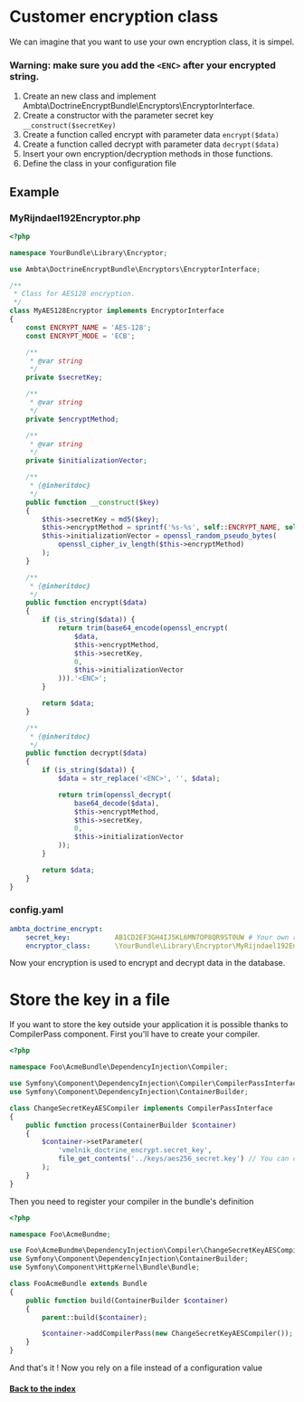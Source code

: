 # Customer encryption class

We can imagine that you want to use your own encryption class, it is simpel.

### Warning: make sure you add the `<ENC>` after your encrypted string.

1. Create an new class and implement Ambta\DoctrineEncryptBundle\Encryptors\EncryptorInterface.
2. Create a constructor with the parameter secret key `__construct($secretKey)`
3. Create a function called encrypt with parameter data `encrypt($data)`
4. Create a function called decrypt with parameter data `decrypt($data)`
5. Insert your own encryption/decryption methods in those functions.
6. Define the class in your configuration file

## Example

### MyRijndael192Encryptor.php

``` php
<?php

namespace YourBundle\Library\Encryptor;

use Ambta\DoctrineEncryptBundle\Encryptors\EncryptorInterface;

/**
 * Class for AES128 encryption.
 */
class MyAES128Encryptor implements EncryptorInterface
{
    const ENCRYPT_NAME = 'AES-128';
    const ENCRYPT_MODE = 'ECB';

    /**
     * @var string
     */
    private $secretKey;

    /**
     * @var string
     */
    private $encryptMethod;

    /**
     * @var string
     */
    private $initializationVector;

    /**
     * {@inheritdoc}
     */
    public function __construct($key)
    {
        $this->secretKey = md5($key);
        $this->encryptMethod = sprintf('%s-%s', self::ENCRYPT_NAME, self::ENCRYPT_MODE);
        $this->initializationVector = openssl_random_pseudo_bytes(
            openssl_cipher_iv_length($this->encryptMethod)
        );
    }

    /**
     * {@inheritdoc}
     */
    public function encrypt($data)
    {
        if (is_string($data)) {
            return trim(base64_encode(openssl_encrypt(
                $data,
                $this->encryptMethod,
                $this->secretKey,
                0,
                $this->initializationVector
            ))).'<ENC>';
        }

        return $data;
    }

    /**
     * {@inheritdoc}
     */
    public function decrypt($data)
    {
        if (is_string($data)) {
            $data = str_replace('<ENC>', '', $data);

            return trim(openssl_decrypt(
                base64_decode($data),
                $this->encryptMethod,
                $this->secretKey,
                0,
                $this->initializationVector
            ));
        }

        return $data;
    }
}
```

### config.yaml

``` yaml
ambta_doctrine_encrypt:
    secret_key:           AB1CD2EF3GH4IJ5KL6MN7OP8QR9ST0UW # Your own random 256 bit key (32 characters)
    encryptor_class:      \YourBundle\Library\Encryptor\MyRijndael192Encryptor # your own encryption class
```

Now your encryption is used to encrypt and decrypt data in the database.

# Store the key in a file

If you want to store the key outside your application it is possible thanks to CompilerPass component. First you'll have to create your compiler.

``` php
<?php

namespace Foo\AcmeBundle\DependencyInjection\Compiler;

use Symfony\Component\DependencyInjection\Compiler\CompilerPassInterface;
use Symfony\Component\DependencyInjection\ContainerBuilder;

class ChangeSecretKeyAESCompiler implements CompilerPassInterface
{
    public function process(ContainerBuilder $container)
    {
        $container->setParameter(
            'vmelnik_doctrine_encrypt.secret_key',
            file_get_contents('../keys/aes256_secret.key') // You can choose whatever you want, you can also get the path from a parameter from config.yml
        );
    }
}

```

Then you need to register your compiler in the bundle's definition


```php
<?php

namespace Foo\AcmeBundme;

use Foo\AcmeBundme\DependencyInjection\Compiler\ChangeSecretKeyAESCompiler;
use Symfony\Component\DependencyInjection\ContainerBuilder;
use Symfony\Component\HttpKernel\Bundle\Bundle;

class FooAcmeBundle extends Bundle
{
    public function build(ContainerBuilder $container)
    {
        parent::build($container);

        $container->addCompilerPass(new ChangeSecretKeyAESCompiler());
    }
}

```

And that's it ! Now you rely on a file instead of a configuration value

#### [Back to the index](https://github.com/ambta/DoctrineEncryptBundle/blob/master/Resources/doc/index.md)
